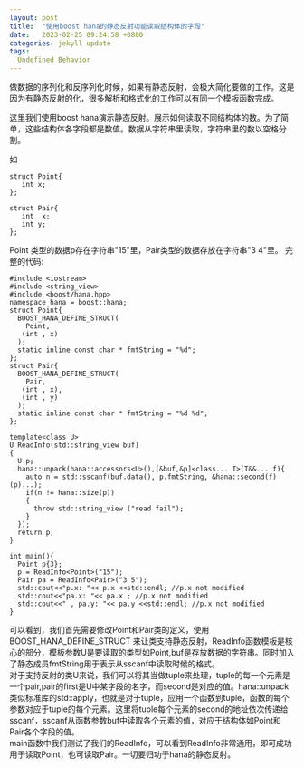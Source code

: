 ```yaml
---
layout: post
title:  "使用boost hana的静态反射功能读取结构体的字段"
date:   2023-02-25 09:24:58 +0800
categories: jekyll update
tags:
  Undefined Behavior
---
```

做数据的序列化和反序列化时候，如果有静态反射，会极大简化要做的工作。这是因为有静态反射的化，很多解析和格式化的工作可以有同一个模板函数完成。

这里我们使用boost hana演示静态反射。展示如何读取不同结构体的数。为了简单，这些结构体各字段都是数值。数据从字符串里读取，字符串里的数以空格分割。

如

    struct Point{
       int x;
    };

    struct Pair{
       int  x;
       int y;
    };

Point 类型的数据p存在字符串"15"里，Pair类型的数据存放在字符串"3 4"里。
完整的代码:

    #include <iostream>
    #include <string_view>
    #include <boost/hana.hpp>
    namespace hana = boost::hana;
    struct Point{
      BOOST_HANA_DEFINE_STRUCT(
        Point,
       (int , x)
      );
      static inline const char * fmtString = "%d";
    };
    struct Pair{
      BOOST_HANA_DEFINE_STRUCT(
        Pair,
       (int , x),
       (int , y)
      );
      static inline const char * fmtString = "%d %d";
    };

    template<class U>
    U ReadInfo(std::string_view buf)
    {
      U p;
      hana::unpack(hana::accessors<U>(),[&buf,&p]<class... T>(T&&... f){
        auto n = std::sscanf(buf.data(), p.fmtString, &hana::second(f)(p)...);
        if(n != hana::size(p))
        {
          throw std::string_view ("read fail");
        }
      });
      return p;
    }

    int main(){
      Point p{3};
      p = ReadInfo<Point>("15");
      Pair pa = ReadInfo<Pair>("3 5");
      std::cout<<"p.x: "<< p.x <<std::endl; //p.x not modified
      std::cout<<"pa.x: "<< pa.x ; //p.x not modified
      std::cout<<" , pa.y: "<< pa.y <<std::endl; //p.x not modified
    }

可以看到，我们首先需要修改Point和Pair类的定义，使用 BOOST_HANA_DEFINE_STRUCT 来让类支持静态反射，ReadInfo函数模板是核心的部分，模板参数U是要读取的类型如Point,buf是存放数据的字符串。同时加入了静态成员fmtString用于表示从sscanf中读取时候的格式。      
对于支持反射的类U来说，我们可以将其当做tuple来处理，tuple的每一个元素是一个pair,pair的first是U中某字段的名字，而second是对应的值。hana\::unpack类似标准库的std\::apply，也就是对于tuple，应用一个函数到tuple，函数的每个参数对应于tuple的每个元素。这里将tuple每个元素的second的地址依次传递给sscanf，sscanf从函数参数buf中读取各个元素的值，对应于结构体如Point和Pair各个字段的值。    
main函数中我们测试了我们的ReadInfo，可以看到ReadInfo非常通用，即可成功用于读取Point，也可读取Pair。一切要归功于hana的静态反射。